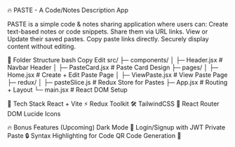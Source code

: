 🔥 PASTE - A Code/Notes Description App

PASTE is a simple code & notes sharing application where users can:
Create text-based notes or code snippets.
Share them via URL links.
View or Update their saved pastes.
Copy paste links directly.
Securely display content without editing.



📌 Folder Structure
bash
Copy
Edit
src/
├─ components/
│   ├─ Header.jsx       # Navbar Header
│   ├─ PasteCard.jsx    # Paste Card Design
├─ pages/
│   ├─ Home.jsx        # Create + Edit Paste Page
│   ├─ ViewPaste.jsx   # View Paste Page
├─ redux/
│   ├─ pasteSlice.js   # Redux Store for Pastes
├─ App.jsx             # Routing + Layout
└─ main.jsx            # React DOM Setup



🔑 Tech Stack
React + Vite ⚡
Redux Toolkit 🛠️
TailwindCSS 💪
React Router DOM
Lucide Icons



🔥 Bonus Features (Upcoming)
Dark Mode 🌙
Login/Signup with JWT
Private Paste 🔒
Syntax Highlighting for Code
QR Code Generation 📲
